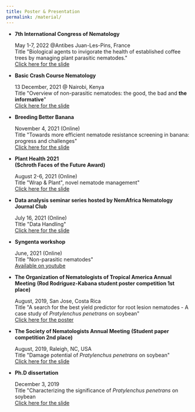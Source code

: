```yaml
---
title: Poster & Presentation 
permalink: /material/
--- 
```


- **7th International Congress of Nematology** 

    May 1-7, 2022 @Antibes Juan-Les-Pins, France  
    Title "Biological agents to invigorate the health of established coffee trees by managing plant parasitic nematodes."  
    [Click here for the slide](https://github.com/ksaikai/ksaikai.github.io/blob/master/files/ICN2022.pdf)



- **Basic Crash Course Nematology**

    13 December, 2021 @ Nairobi, Kenya  
    Title "Overview of non-parasitic nematodes: the good, the bad and **the informative**"  
    [Click here for the slide](https://github.com/ksaikai/ksaikai.github.io/blob/master/files/BCCN2021.pdf)



- **Breeding Better Banana**

    November 4, 2021 (Online)  
    Title "Towards more efficient nematode resistance screening in banana: progress and challenges"  
    [Click here for the slide](https://github.com/ksaikai/ksaikai.github.io/blob/master/files/ABBB.pdf)



- **Plant Health 2021**  
    **(Schroth Faces of the Future Award)** 

    August 2-6, 2021 (Online)  
    Title "Wrap & Plant", novel nematode management"  
    [Click here for the slide](https://github.com/ksaikai/ksaikai.github.io/blob/master/files/PlantHealth2021.pdf)



- **Data analysis seminar series hosted by NemAfrica Nematology Journal Club**
    
    July 16, 2021 (Online)  
    TItle "Data Handling"  
    [Click here for the slide](https://github.com/ksaikai/ksaikai.github.io/blob/master/files/DataHandling.pdf)

- **Syngenta workshop**
    
    June, 2021 (Online)  
    Title "Non-parasitic nematodes"  
    [Available on youtube](https://www.youtube.com/watch?v=WYr11nKgYF4)



- **The Organization of Nematologists of Tropical America Annual Meeting**
    **(Rod Rodriguez-Kabana student poster competition 1st place)**
    
    August, 2019, San Jose, Costa Rica  
    Title "A search for the best yield predictor for root lesion nematodes - A case study of *Pratylenchus penetrans* on soybean"  
    [Click here for the poster](https://github.com/ksaikai/ksaikai.github.io/blob/master/files/ONTA2019_poster.pdf)


- **The Society of Nematologists Annual Meeting**
    **(Student paper competition 2nd place)**
    
    August, 2019, Raleigh, NC, USA  
    Title "Damage potential of *Pratylenchus penetrans* on soybean"  
    [Click here for the slide](https://github.com/ksaikai/ksaikai.github.io/blob/master/files/SON2019.pdf)
  

- **Ph.D dissertation**
    
    December 3, 2019  
    Title "Characterizing the significance of *Pratylenchus penetrans* on soybean  
    [Click here for the slide](https://github.com/ksaikai/ksaikai.github.io/blob/master/files/PhDdissertation.pdf)



